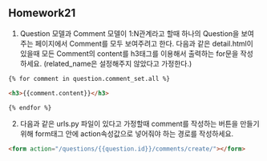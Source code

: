## Homework21

1. Question 모델과 Comment 모델이 1:N관계라고 할때 하나의 Question을 보여
    주는 페이지에서 Comment를 모두 보여주려고 한다. 다음과 같은 detail.html이
    있을때 모든 Comment의 content를 h3태그를 이용해서 출력하는 for문을 작성
    하세요. (related_name은 설정해주지 않았다고 가정한다.)

  ```html
  {% for comment in question.comment_set.all %}
  
  <h3>{{comment.content}}</h3>
  
  {% endfor %}
  ```



  2. 다음과 같은 urls.py 파일이 있다고 가정할때 comment를 작성하는 버튼을 만들기
     위해 form태그 안에 action속성값으로 넣어줘야 하는 경로를 작성하세요.

```html
<form action="/questions/{{question.id}}/comments/create/"></form>
```
